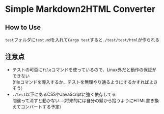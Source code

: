 # Simple Markdown2HTML Converter
## How to Use
`test`フォルダに`test.md`を入れて`Cargo test`すると`./test/test/html`が作られる  
## 注意点
* テストの可否に`file`コマンドを使っているので、Linux外だと動作の保証ができない  
(fileコマンドを導入するか、テストを無理やり通るようにするかすればよさそう)  
* `./test`以下にあるCSSやJavaScriptに強く依存してる  
間違って消すと動かない...(将来的には自分の鯖から拾うようにHTML書き換えてコンバートする予定)  


